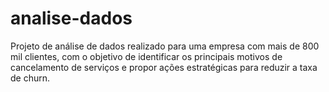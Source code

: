# analise-dados
Projeto de análise de dados realizado para uma empresa com mais de 800 mil clientes, com o objetivo de identificar os principais motivos de cancelamento de serviços e propor ações estratégicas para reduzir a taxa de churn.
